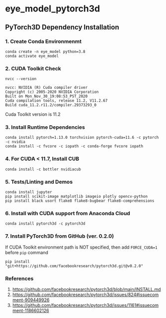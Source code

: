 # eye_model_pytorch3d

## PyTorch3D Dependency Installation
### 1. Create Conda Environmenmt
```
conda create -n eye_model python=3.8
conda activate eye_model
```
### 2. CUDA Toolkit Check
```
nvcc --version

nvcc: NVIDIA (R) Cuda compiler driver
Copyright (c) 2005-2020 NVIDIA Corporation
Built on Mon_Nov_30_19:08:53_PST_2020
Cuda compilation tools, release 11.2, V11.2.67
Build cuda_11.2.r11.2/compiler.29373293_0
```
Cuda Toolkit version is 11.2

### 3. Install Runtime Dependencies
```
conda install pytorch=1.13.0 torchvision pytorch-cuda=11.6 -c pytorch -c nvidia
conda install -c fvcore -c iopath -c conda-forge fvcore iopath
```

### 4. For CUDA < 11.7, Install CUB
```
conda install -c bottler nvidiacub
```

### 5. Tests/Linting and Demos
```
conda install jupyter
pip install scikit-image matplotlib imageio plotly opencv-python
pip install black usort flake8 flake8-bugbear flake8-comprehensions
```

### 6. Install with CUDA support from Anaconda Cloud
```
conda install pytorch3d -c pytorch3d
```

### 7. Install PyTorch3D from GitHub (ver. 0.2.0)
If CUDA Toolkit environment path is NOT specified, then add `FORCE_CUDA=1` before `pip` command

```
pip install "git+https://github.com/facebookresearch/pytorch3d.git@v0.2.0"
```

### References
1. https://github.com/facebookresearch/pytorch3d/blob/main/INSTALL.md
2. https://github.com/facebookresearch/pytorch3d/issues/824#issuecomment-909449926
3. https://github.com/facebookresearch/pytorch3d/issues/1161#issuecomment-1186602126
